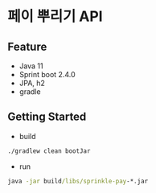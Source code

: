 # 페이 뿌리기 API

## Feature
* Java 11
* Sprint boot 2.4.0
* JPA, h2
* gradle

## Getting Started
* build
```cmd
./gradlew clean bootJar
```
* run
```cmd
java -jar build/libs/sprinkle-pay-*.jar
```


